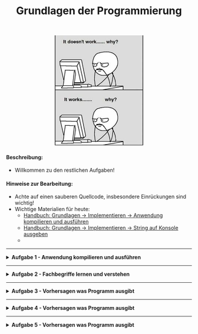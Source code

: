 
<h1 align="center">Grundlagen der Programmierung</h1>
<br>

<p align="center">
  <img src="img/meme.png" />
</p>

#### Beschreibung:

- Willkommen zu den restlichen Aufgaben!

#### Hinweise zur Bearbeitung:

- Achte auf einen sauberen Quellcode, insbesondere Einrückungen sind wichtig!
- Wichtige Materialien für heute:
  - [Handbuch: Grundlagen → Implementieren → Anwendung kompilieren und ausführen](https://docs.google.com/document/d/13SyoQ3tgIr4T9tiUl42V5kiBGQwV4Lk-XA2SsKf-va0/edit#heading=h.g45cb1kx3xh7)
  - [Handbuch: Grundlagen → Implementieren → String auf Konsole ausgeben](https://docs.google.com/document/d/13SyoQ3tgIr4T9tiUl42V5kiBGQwV4Lk-XA2SsKf-va0/edit#heading=h.9j883iqjrom9)
  - 


---


<details>
<summary><b>Aufgabe 1 - Anwendung kompilieren und ausführen </b></summary>

Als nächstes wollen wir eine Kotlin Datei kompilieren und ausführen. Nimm dafür die unten genannte Datei.
Das Beispielprogramm ist eine einfache Konsolenanwendung die einige Zeilen Text ausgibt, wonach du dann deinen Namen eingeben kannst.


**Datei für die Aufgabe:** *01_KompilierenUndAusführen.kt* 

</details>


---


<details>
<summary><b>Aufgabe 2 - Fachbegriffe lernen und verstehen </b></summary>

Markiere in der unten genannten Datei alle richtigen Antworten mit einem "x".

**Datei für die Aufgabe:** *02_Textabgabe.kt*

</details>


---


<details>
<summary><b>Aufgabe 3 - Vorhersagen was Programm ausgibt </b></summary>

In dieser Aufgabe bekommst du eine Zeile Programmcode, der etwas in der Konsole ausgibt.
Überlege wie diese Ausgabe genau aussieht und schreibe deine Antwort in die Lösung.

```
println("Hello World!")
```


**Datei für die Aufgabe:** *03_Textabgabe.kt*

</details>



---


<details>
<summary><b>Aufgabe 4 - Vorhersagen was Programm ausgibt </b></summary>

In dieser Aufgabe bekommst du eine Zeile Programmcode, der etwas in der Konsole ausgibt.
Überlege wie diese Ausgabe genau aussieht und schreibe deine Antwort in die Lösung.

```
println("Heute ist ein schöner Tag!")
```


**Datei für die Aufgabe:** *04_Textabgabe.kt*

</details>


---


<details>
<summary><b>Aufgabe 5 - Vorhersagen was Programm ausgibt </b></summary>

In dieser Aufgabe bekommst du eine Zeile Programmcode, der etwas in der Konsole ausgibt.
Überlege wie diese Ausgabe genau aussieht und schreibe deine Antwort in die Lösung.

```
println("Sehr gut! Ihr habt es fast geschafft. \n Jetzt könnt ihr schon eure ersten Zeilen Code lesen.")
```


**Datei für die Aufgabe:** *05_Textabgabe.kt*

</details>




